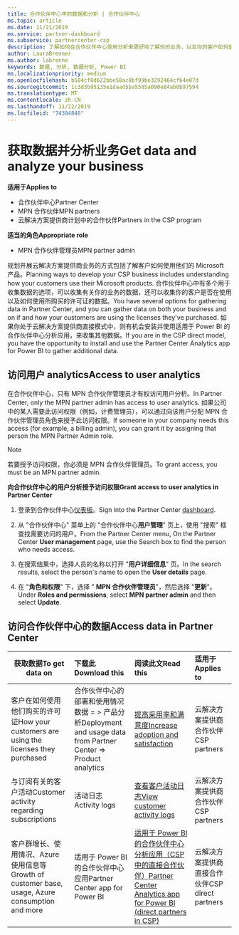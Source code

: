 ```yaml
---
title: 合作伙伴中心中的数据和分析 | 合作伙伴中心
ms.topic: article
ms.date: 11/21/2019
ms.service: partner-dashboard
ms.subservice: partnercenter-csp
description: 了解如何在合作伙伴中心使用分析来更好地了解你的业务，以及你的客户如何使用你购买的许可证。
author: LauraBrenner
ms.author: labrenne
keywords: 数据, 分析, 数据分析, Power BI
ms.localizationpriority: medium
ms.openlocfilehash: b584cf8d622bbe58ac8bf99be3292464cf64e07d
ms.sourcegitcommit: 1c3d3b95135e1daad5ba5585a090e84ab0b97594
ms.translationtype: MT
ms.contentlocale: zh-CN
ms.lasthandoff: 11/22/2019
ms.locfileid: "74384848"
---
```

# <a name="get-data-and-analyze-your-business"></a><span data-ttu-id="c9663-104">获取数据并分析业务</span><span class="sxs-lookup"><span data-stu-id="c9663-104">Get data and analyze your business</span></span>

<span data-ttu-id="c9663-105">**适用于**</span><span class="sxs-lookup"><span data-stu-id="c9663-105">**Applies to**</span></span>

- <span data-ttu-id="c9663-106">合作伙伴中心</span><span class="sxs-lookup"><span data-stu-id="c9663-106">Partner Center</span></span>
- <span data-ttu-id="c9663-107">MPN 合作伙伴</span><span class="sxs-lookup"><span data-stu-id="c9663-107">MPN partners</span></span>
- <span data-ttu-id="c9663-108">云解决方案提供商计划中的合作伙伴</span><span class="sxs-lookup"><span data-stu-id="c9663-108">Partners in the CSP program</span></span>

<span data-ttu-id="c9663-109">**适当的角色**</span><span class="sxs-lookup"><span data-stu-id="c9663-109">**Appropriate role**</span></span>

- <span data-ttu-id="c9663-110">MPN 合作伙伴管理员</span><span class="sxs-lookup"><span data-stu-id="c9663-110">MPN partner admin</span></span>

<span data-ttu-id="c9663-111">规划开展云解决方案提供商业务的方式包括了解客户如何使用他们的 Microsoft 产品。</span><span class="sxs-lookup"><span data-stu-id="c9663-111">Planning ways to develop your CSP business includes understanding how your customers use their Microsoft products.</span></span> <span data-ttu-id="c9663-112">合作伙伴中心中有多个用于收集数据的选项，可以收集有关你的业务的数据，还可以收集你的客户是否在使用以及如何使用所购买的许可证的数据。</span><span class="sxs-lookup"><span data-stu-id="c9663-112">You have several options for gathering data in Partner Center, and you can gather data on both your business and on if and how your customers are using the licenses they've purchased.</span></span> <span data-ttu-id="c9663-113">如果你处于云解决方案提供商直接模式中，则有机会安装并使用适用于 Power BI 的合作伙伴中心分析应用，来收集其他数据。</span><span class="sxs-lookup"><span data-stu-id="c9663-113">If you are in the CSP direct model, you have the opportunity to install and use the Partner Center Analytics app for Power BI to gather additional data.</span></span>

## <a name="access-to-user-analytics"></a><span data-ttu-id="c9663-114">访问用户 analytics</span><span class="sxs-lookup"><span data-stu-id="c9663-114">Access to user analytics</span></span>

<span data-ttu-id="c9663-115">在合作伙伴中心，只有 MPN 合作伙伴管理员才有权访问用户分析。</span><span class="sxs-lookup"><span data-stu-id="c9663-115">In Partner Center, only the MPN partner admin has access to user analytics.</span></span> <span data-ttu-id="c9663-116">如果公司中的某人需要此访问权限（例如，计费管理员），可以通过向该用户分配 MPN 合作伙伴管理员角色来授予此访问权限。</span><span class="sxs-lookup"><span data-stu-id="c9663-116">If someone in your company needs this access (for example, a billing admin), you can grant it by assigning that person the MPN Partner Admin role.</span></span>

>[!NOTE] 
><span data-ttu-id="c9663-117">若要授予访问权限，你必须是 MPN 合作伙伴管理员。</span><span class="sxs-lookup"><span data-stu-id="c9663-117">To grant access, you must be an MPN partner admin.</span></span>

<span data-ttu-id="c9663-118">**向合作伙伴中心的用户分析授予访问权限**</span><span class="sxs-lookup"><span data-stu-id="c9663-118">**Grant access to user analytics in Partner Center**</span></span> 

1. <span data-ttu-id="c9663-119">登录到合作伙伴中心[仪表板](https://partner.microsoft.com/dashboard)。</span><span class="sxs-lookup"><span data-stu-id="c9663-119">Sign into the Partner Center [dashboard](https://partner.microsoft.com/dashboard).</span></span>

2. <span data-ttu-id="c9663-120">从 "合作伙伴中心" 菜单上的 "合作伙伴中心**用户管理**" 页上，使用 "搜索" 框查找需要访问的用户。</span><span class="sxs-lookup"><span data-stu-id="c9663-120">From the Partner Center menu, On the Partner Center **User management** page, use the Search box to find the person who needs access.</span></span>
2.  <span data-ttu-id="c9663-121">在搜索结果中，选择人员的名称以打开 "**用户详细信息**" 页。</span><span class="sxs-lookup"><span data-stu-id="c9663-121">In the search results, select the person's name to open the **User details** page.</span></span>
3.  <span data-ttu-id="c9663-122">在 "**角色和权限**" 下，选择 " **MPN 合作伙伴管理员**"，然后选择 "**更新**"。</span><span class="sxs-lookup"><span data-stu-id="c9663-122">Under **Roles and permissions**, select **MPN partner admin** and then select **Update**.</span></span>

 
## <a name="access-data-in-partner-center"></a><span data-ttu-id="c9663-123">访问合作伙伴中心的数据</span><span class="sxs-lookup"><span data-stu-id="c9663-123">Access data in Partner Center</span></span>

|<span data-ttu-id="c9663-124">**获取数据**</span><span class="sxs-lookup"><span data-stu-id="c9663-124">**To get data on**</span></span>   |<span data-ttu-id="c9663-125">**下载此**</span><span class="sxs-lookup"><span data-stu-id="c9663-125">**Download this**</span></span>   |<span data-ttu-id="c9663-126">**阅读此文**</span><span class="sxs-lookup"><span data-stu-id="c9663-126">**Read this**</span></span>   | <span data-ttu-id="c9663-127">**适用于**</span><span class="sxs-lookup"><span data-stu-id="c9663-127">**Applies to**</span></span>    |
|---------------------|:-----------------------|:---------------|:--------------|
|<span data-ttu-id="c9663-128">客户在如何使用他们购买的许可证</span><span class="sxs-lookup"><span data-stu-id="c9663-128">How your customers are using the licenses they purchased</span></span>   |<span data-ttu-id="c9663-129">合作伙伴中心的部署和使用情况数据 = > 产品分析</span><span class="sxs-lookup"><span data-stu-id="c9663-129">Deployment and usage data from Partner Center => Product analytics</span></span>   |[<span data-ttu-id="c9663-130">提高采用率和满意度</span><span class="sxs-lookup"><span data-stu-id="c9663-130">Increase adoption and satisfaction</span></span>](increasing-adoption-and-satisfaction.md)|<span data-ttu-id="c9663-131">云解决方案提供商合作伙伴</span><span class="sxs-lookup"><span data-stu-id="c9663-131">CSP partners</span></span>|
|<span data-ttu-id="c9663-132">与订阅有关的客户活动</span><span class="sxs-lookup"><span data-stu-id="c9663-132">Customer activity regarding subscriptions</span></span>   |<span data-ttu-id="c9663-133">活动日志</span><span class="sxs-lookup"><span data-stu-id="c9663-133">Activity logs</span></span>   |[<span data-ttu-id="c9663-134">查看客户活动日志</span><span class="sxs-lookup"><span data-stu-id="c9663-134">View customer activity logs</span></span>](activity-logs.md)|<span data-ttu-id="c9663-135">云解决方案提供商合作伙伴</span><span class="sxs-lookup"><span data-stu-id="c9663-135">CSP partners</span></span>   |
|<span data-ttu-id="c9663-136">客户群增长、使用情况、Azure 使用信息等</span><span class="sxs-lookup"><span data-stu-id="c9663-136">Growth of customer base, usage, Azure consumption and more</span></span>   |<span data-ttu-id="c9663-137">适用于 Power BI 的合作伙伴中心应用</span><span class="sxs-lookup"><span data-stu-id="c9663-137">Partner Center app for Power BI</span></span>   |[<span data-ttu-id="c9663-138">适用于 Power BI 的合作伙伴中心分析应用（CSP 中的直接合作伙伴）</span><span class="sxs-lookup"><span data-stu-id="c9663-138">Partner Center Analytics app for Power BI (direct partners in CSP)</span></span>](power-bi-app-for-direct-partners.md)|<span data-ttu-id="c9663-139">云解决方案提供商直接合作伙伴</span><span class="sxs-lookup"><span data-stu-id="c9663-139">CSP direct partners</span></span>|






